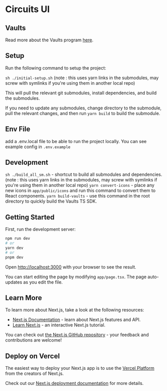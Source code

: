 # Circuits UI

## Vaults

Read more about the Vaults program [here](https://github.com/drift-labs/drift-vaults/wiki).

## Setup

Run the following command to setup the project:

`sh ./initial-setup.sh` (note : this uses yarn links in the submodules, may screw with symlinks if you're using them in another local repo)

This will pull the relevant git submodules, install dependencies, and build the submodules.

If you need to update any submodules, change directory to the submodule, pull the relevant changes, and then run `yarn build` to build the submodule.

## Env File

add a .env.local file to be able to run the project locally. You can see example config in `.env.example`

## Development

`sh ./build_all_sm.sh` - shortcut to build all submodules and dependencies. (note : this uses yarn links in the submodules, may screw with symlinks if you're using them in another local repo)
`yarn convert-icons` - place any new icons in `app/public/icons` and run this command to convert them to React components.
`yarn build-vaults` - use this command in the root directory to quickly build the Vaults TS SDK.

## Getting Started

First, run the development server:

```bash
npm run dev
# or
yarn dev
# or
pnpm dev
```

Open [http://localhost:3000](http://localhost:3000) with your browser to see the result.

You can start editing the page by modifying `app/page.tsx`. The page auto-updates as you edit the file.

## Learn More

To learn more about Next.js, take a look at the following resources:

- [Next.js Documentation](https://nextjs.org/docs) - learn about Next.js features and API.
- [Learn Next.js](https://nextjs.org/learn) - an interactive Next.js tutorial.

You can check out [the Next.js GitHub repository](https://github.com/vercel/next.js/) - your feedback and contributions are welcome!

## Deploy on Vercel

The easiest way to deploy your Next.js app is to use the [Vercel Platform](https://vercel.com/new?utm_medium=default-template&filter=next.js&utm_source=create-next-app&utm_campaign=create-next-app-readme) from the creators of Next.js.

Check out our [Next.js deployment documentation](https://nextjs.org/docs/deployment) for more details.


